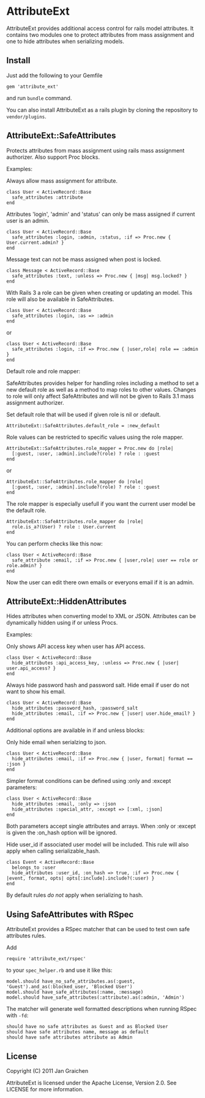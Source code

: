 
AttributeExt
============

AttributeExt provides additional access control for rails model attributes.
It contains two modules one to protect attributes from mass assignment and one
to hide attributes when serializing models.

Install
-------

Just add the following to your Gemfile

	gem 'attribute_ext'
	
and run `bundle` command.

You can also install AttributeExt as a rails plugin by cloning the repository to
`vendor/plugins`.


AttributeExt::SafeAttributes
----------------------------

Protects attributes from mass assignment using rails mass assignment authorizer.
Also support Proc blocks.

Examples:

Always allow mass assignment for attribute.

	class User < ActiveRecord::Base
	  safe_attributes :attribute
	end

Attributes 'login', 'admin' and 'status' can only be mass assigned if current 
user is an admin.

	class User < ActiveRecord::Base
	  safe_attributes :login, :admin, :status, :if => Proc.new { User.current.admin? }
	end
  
Message text can not be mass assigned when post is locked.

	class Message < ActiveRecord::Base
	  safe_attributes :text, :unless => Proc.new { |msg| msg.locked? }
	end
	
With Rails 3 a role can be given when creating or updating an model. This 
role will also be available in SafeAttributes.

	class User < ActiveRecord::Base
	  safe_attributes :login, :as => :admin
	end
	
or

	class User < ActiveRecord::Base
	  safe_attributes :login, :if => Proc.new { |user,role| role == :admin }
	end
	
Default role and role mapper:

SafeAttributes provides helper for handling roles including a method to set
a new default role as well as a method to map roles to other values. Changes to
role will only affect SafeAttributes and will not be given to Rails 3.1 mass
assignment authorizer.

Set default role that will be used if given role is nil or :default.

	AttributeExt::SafeAttributes.default_role = :new_default
	
Role values can be restricted to specific values using the role mapper.

	AttributeExt::SafeAttributes.role_mapper = Proc.new do |role|
	  [:guest, :user, :admin].include?(role) ? role : :guest
	end
	
or

	AttributeExt::SafeAttributes.role_mapper do |role|
	  [:guest, :user, :admin].include?(role) ? role : :guest
	end

The role mapper is especially usefull if you want the current user model be the
default role.

	AttributeExt::SafeAttributes.role_mapper do |role|
	  role.is_a?(User) ? role : User.current
	end
	
You can perform checks like this now:

	class User < ActiveRecord::Base
	  safe_attribute :email, :if => Proc.new { |user,role| user == role or role.admin? }
	end
	
Now the user can edit there own emails or everyons email if it is an admin.


AttributeExt::HiddenAttributes
------------------------------

Hides attributes when converting model to XML or JSON. Attributes can be 
dynamically hidden using if or unless Procs. 

Examples:

Only shows API access key when user has API access.

	class User < ActiveRecord::Base
	  hide_attributes :api_access_key, :unless => Proc.new { |user| user.api_access? }
	end
  
Always hide password hash and password salt. Hide email if user do not want to 
show his email.
  
	class User < ActiveRecord::Base
	  hide_attributes :password_hash, :password_salt
	  hide_attributes :email, :if => Proc.new { |user| user.hide_email? }
	end


Additional options are available in if and unless blocks:

Only hide email when serialzing to json.

	class User < ActiveRecord::Base
	  hide_attributes :email, :if => Proc.new { |user, format| format == :json }
	end
	
Simpler format conditions can be defined using :only and :except parameters:

	class User < ActiveRecord::Base
	  hide_attributes :email, :only => :json
	  hide_attributes :special_attr, :except => [:xml, :json]
	end
	
Both parameters accept single attributes and arrays. When :only or :except is 
given the :on_hash option will be ignored.
	
Hide user_id if associated user model will be included. This rule will also
apply when calling serializable_hash.

	class Event < ActiveRecord::Base
	  belongs_to :user
	  hide_attributes :user_id, :on_hash => true, :if => Proc.new { |event, format, opts| opts[:include].include?(:user) }
	end

By default rules *do not* apply when serializing to hash.


Using SafeAttributes with RSpec
-------------------------------

AttributeExt provides a RSpec matcher that can be used to test own safe attributes rules.

Add
	
	require 'attribute_ext/rspec'
	
to your `spec_helper.rb` and use it like this:

	model.should have_no_safe_attributes.as(:guest, 'Guest').and_as(:blocked_user, 'Blocked User')
	model.should have_safe_attributes(:name, :message)
	model.should have_safe_attributes(:attribute).as(:admin, 'Admin')
	
The matcher will generate well formatted descriptions when running RSpec with `-fd`:

	should have no safe attributes as Guest and as Blocked User
	should have safe attributes name, message as default
	should have safe attributes attribute as Admin

License
-------

Copyright (C) 2011 Jan Graichen

AttributeExt is licensed under the Apache License, Version 2.0. 
See LICENSE for more information.
